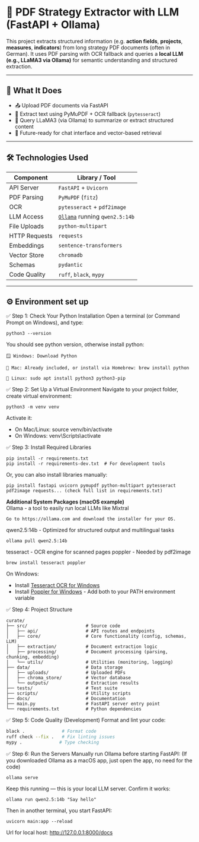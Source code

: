 # 📄 PDF Strategy Extractor with LLM (FastAPI + Ollama)

This project extracts structured information (e.g. **action fields**, **projects**, **measures**, **indicators**) from long strategy PDF documents (often in German). It uses PDF parsing with OCR fallback and queries a **local LLM (e.g., LLaMA3 via Ollama)** for semantic understanding and structured extraction.

---

## 🚀 What It Does

- 📤 Upload PDF documents via FastAPI
- 🧾 Extract text using PyMuPDF + OCR fallback (`pytesseract`)
- 🧠 Query LLaMA3 (via Ollama) to summarize or extract structured content
- 💬 Future-ready for chat interface and vector-based retrieval

---

## 🛠️ Technologies Used

| Component      | Library / Tool            |
|----------------|---------------------------|
| API Server     | `FastAPI` + `Uvicorn`     |
| PDF Parsing    | `PyMuPDF` (`fitz`)        |
| OCR            | `pytesseract` + `pdf2image` |
| LLM Access     | [`Ollama`](https://ollama.com) running `qwen2.5:14b` |
| File Uploads   | `python-multipart`        |
| HTTP Requests  | `requests`                |
| Embeddings     | `sentence-transformers`   |
| Vector Store   | `chromadb`                |
| Schemas        | `pydantic`                |
| Code Quality   | `ruff`, `black`, `mypy`   |

---

## ⚙️ Environment set up

✅ Step 1: Check Your Python Installation
Open a terminal (or Command Prompt on Windows), and type:
```
python3 --version
```
You should see python version, otherwise install python:
```
🪟 Windows: Download Python

🍎 Mac: Already included, or install via Homebrew: brew install python

🐧 Linux: sudo apt install python3 python3-pip
```

✅ Step 2: Set Up a Virtual Environment
Navigate to your project folder, create virtual environment:
```
python3 -m venv venv
```
Activate it:
- On Mac/Linux: source venv/bin/activate
- On Windows: venv\Scripts\activate

✅ Step 3: Install Required Libraries
```
pip install -r requirements.txt
pip install -r requirements-dev.txt  # For development tools
```
Or, you can also install libraries manually:
```
pip install fastapi uvicorn pymupdf python-multipart pytesseract pdf2image requests... (check full list in requirements.txt)
```
**Additional System Packages (macOS example)**  
Ollama -  a tool to easily run local LLMs like Mixtral
```
Go to https://ollama.com and download the installer for your OS.
```
qwen2.5:14b - Optimized for structured output and multilingual tasks
```
ollama pull qwen2.5:14b
```
tesseract - OCR engine for scanned pages
poppler - Needed by pdf2image
```
brew install tesseract poppler
```
On Windows:
- Install [Tesseract OCR for Windows](https://github.com/tesseract-ocr/tesseract)
- Install [Poppler for Windows](https://blog.alivate.com.au/poppler-windows/) - 
Add both to your PATH environment variable

✅ Step 4: Project Structure
```
curate/
├── src/                      # Source code
│   ├── api/                  # API routes and endpoints
│   ├── core/                 # Core functionality (config, schemas, LLM)
│   ├── extraction/           # Document extraction logic
│   ├── processing/           # Document processing (parsing, chunking, embedding)
│   └── utils/                # Utilities (monitoring, logging)
├── data/                     # Data storage
│   ├── uploads/              # Uploaded PDFs
│   ├── chroma_store/         # Vector database
│   └── outputs/              # Extraction results
├── tests/                    # Test suite
├── scripts/                  # Utility scripts
├── docs/                     # Documentation
├── main.py                   # FastAPI server entry point
└── requirements.txt          # Python dependencies
```

✅ Step 5: Code Quality (Development)
Format and lint your code:
```bash
black .              # Format code
ruff check --fix .   # Fix linting issues
mypy .              # Type checking
```

✅ Step 6: Run the Servers
Manually run Ollama before starting FastAPI:
(If you downloaded Ollama as a macOS app, just open the app, no need for the code)
```
ollama serve
```
Keep this running — this is your local LLM server. Confirm it works:
```
ollama run qwen2.5:14b "Say hello"
```
Then in another terminal, you start FastAPI:
```
uvicorn main:app --reload
```
Url for local host: http://127.0.0.1:8000/docs